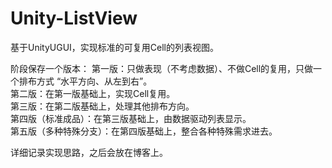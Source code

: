 # Unity-ListView
  基于UnityUGUI，实现标准的可复用Cell的列表视图。  
  
阶段保存一个版本：
  第一版：只做表现（不考虑数据）、不做Cell的复用，只做一个排布方式 “水平方向、从左到右”。  
  第二版：在第一版基础上，实现Cell复用。  
  第三版：在第二版基础上，处理其他排布方向。  
  第四版（标准成品）：在第三版基础上，由数据驱动列表显示。  
  第五版（多种特殊分支）：在第四版基础上，整合各种特殊需求进去。  
 
详细记录实现思路，之后会放在博客上。
